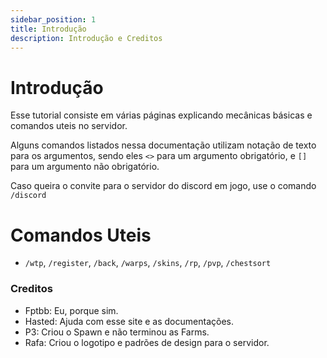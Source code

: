 ```yaml
---
sidebar_position: 1
title: Introdução
description: Introdução e Creditos
---
```


# Introdução

Esse tutorial consiste em várias páginas explicando mecânicas básicas e comandos uteis no servidor.

Alguns comandos listados nessa documentação utilizam notação de texto para os argumentos, sendo eles `<>` para um argumento obrigatório, e `[]` para um argumento não obrigatório.

Caso queira o convite para o servidor do discord em jogo, use o comando `/discord`

# Comandos Uteis

- `/wtp`, `/register`, `/back`, `/warps`, `/skins`, `/rp`, `/pvp`, `/chestsort`

### Creditos

- Fptbb: Eu, porque sim.
- Hasted: Ajuda com esse site e as documentações.
- P3: Criou o Spawn e não terminou as Farms.
- Rafa: Criou o logotipo e padrões de design para o servidor.
